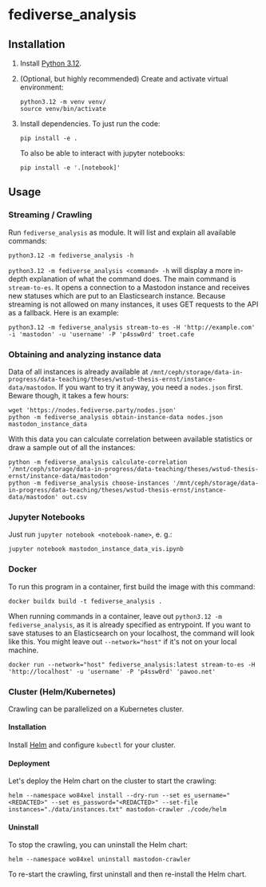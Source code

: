 # fediverse_analysis

## Installation

1. Install [Python 3.12](https://python.org/downloads/).
2. (Optional, but highly recommended) Create and activate virtual environment:
    ```shell
    python3.12 -m venv venv/
    source venv/bin/activate
    ```
3. Install dependencies. To just run the code:
    ```shell
    pip install -e .
    ```

    To also be able to interact with jupyter notebooks:
    ```shell
    pip install -e '.[notebook]'
    ```


## Usage

### Streaming / Crawling
Run `fediverse_analysis` as module. It will list and explain all available commands:
```shell
python3.12 -m fediverse_analysis -h
```

`python3.12 -m fediverse_analysis <command> -h` will display a more in-depth explanation of what the command does. The main command is `stream-to-es`. It opens a connection to a Mastodon instance and receives new statuses which are put to an Elasticsearch instance. Because streaming is not allowed on many instances, it uses GET requests to the API as a fallback. Here is an example:
```shell
python3.12 -m fediverse_analysis stream-to-es -H 'http://example.com' -i 'mastodon' -u 'username' -P 'p4ssw0rd' troet.cafe
```

### Obtaining and analyzing instance data
Data of all instances is already available at `/mnt/ceph/storage/data-in-progress/data-teaching/theses/wstud-thesis-ernst/instance-data/mastodon`. If you want to try it anyway, you need a `nodes.json` first. Beware though, it takes a few hours:
```shell
wget 'https://nodes.fediverse.party/nodes.json'
python -m fediverse_analysis obtain-instance-data nodes.json mastodon_instance_data
```
With this data you can calculate correlation between available statistics or draw a sample out of all the instances:
```shell
python -m fediverse_analysis calculate-correlation '/mnt/ceph/storage/data-in-progress/data-teaching/theses/wstud-thesis-ernst/instance-data/mastodon'
python -m fediverse_analysis choose-instances '/mnt/ceph/storage/data-in-progress/data-teaching/theses/wstud-thesis-ernst/instance-data/mastodon' out.csv
```


### Jupyter Notebooks
Just run `jupyter notebook <notebook-name>`, e. g.:
```shell
jupyter notebook mastodon_instance_data_vis.ipynb
```


### Docker
To run this program in a container, first build the image with this command:
```shell
docker buildx build -t fediverse_analysis .
```

When running commands in a container, leave out `python3.12 -m fediverse_analysis`, as it is already specified as entrypoint. If you want to save statuses to an Elasticsearch on your localhost, the command will look like this. You might leave out `--network="host"` if it's not on your local machine.
```shell
docker run --network="host" fediverse_analysis:latest stream-to-es -H 'http://localhost' -u 'username' -P 'p4ssw0rd' 'pawoo.net'
```

### Cluster (Helm/Kubernetes)
Crawling can be parallelized on a Kubernetes cluster.

#### Installation
Install [Helm](https://helm.sh/docs/intro/quickstart/) and configure `kubectl` for your cluster.

#### Deployment

Let's deploy the Helm chart on the cluster to start the crawling:

```shell
helm --namespace wo84xel install --dry-run --set es_username="<REDACTED>" --set es_password="<REDACTED>" --set-file instances="./data/instances.txt" mastodon-crawler ./code/helm
```

#### Uninstall

To stop the crawling, you can uninstall the Helm chart:

```shell
helm --namespace wo84xel uninstall mastodon-crawler
```

To re-start the crawling, first uninstall and then re-install the Helm chart.